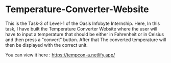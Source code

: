 # Temperature-Converter-Website
This is the Task-3 of Level-1 of the Oasis Infobyte Internship. Here, In this task, I have built the Temperature Converter Website where the user will have to input a temperature that should be either in Fahrenheit or in Celsius and then press a "convert" button. After that The converted temperature will then be displayed with the correct unit.

You can view it here : https://tempcon-a.netlify.app/

